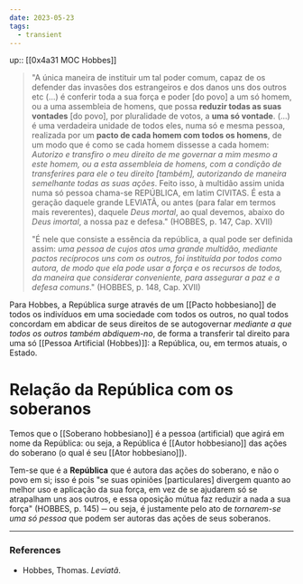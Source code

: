 ```yaml
---
date: 2023-05-23
tags:
  - transient
---
```

up:: [[0x4a31 MOC Hobbes]]

> "A única maneira de instituir um tal poder comum, capaz de os defender das invasões dos estrangeiros e dos danos uns dos outros etc (...) é conferir toda a sua força e poder [do povo] a um só homem, ou a uma assembleia de homens, que possa **reduzir todas as suas vontades** [do povo], por pluralidade de votos, a **uma só vontade**.
> (...) é uma verdadeira unidade de todos eles, numa só e mesma pessoa, realizada por um **pacto de cada homem com todos os homens**, de um modo que é como se cada homem dissesse a cada homem:
> *Autorizo e transfiro o meu direito de me governar a mim mesmo a este homem, ou a esta assembleia de homens, com a condição de transferires para ele o teu direito [também], autorizando de maneira semelhante todas as suas ações*. 
> Feito isso, à multidão assim unida numa só pessoa chama-se REPÚBLICA, em latim CIVITAS. É esta a geração daquele grande LEVIATÃ, ou antes (para falar em termos mais reverentes), daquele *Deus mortal*, ao qual devemos, abaixo do *Deus imortal*, a nossa paz e defesa." (HOBBES, p. 147, Cap. XVII)
>
> "É nele que consiste a essência da república, a qual pode ser definida assim:
> *uma pessoa de cujos atos uma grande multidão, mediante pactos recíprocos uns com os outros, foi instituída por todos como autora, de modo que ela pode usar a força e os recursos de todos, da maneira que considerar conveniente, para assegurar a paz e a defesa comuns*." (HOBBES, p. 148, Cap. XVII)

Para Hobbes, a República surge através de um [[Pacto hobbesiano]] de todos os indivíduos em uma sociedade com todos os outros, no qual todos concordam em abdicar de seus direitos de se autogovernar *mediante a que todos os outros também abdiquem-no*, de forma a transferir tal direito para uma só [[Pessoa Artificial (Hobbes)]]: a República, ou, em termos atuais, o Estado.

# Relação da República com os soberanos
Temos que o [[Soberano hobbesiano]] é a pessoa (artificial) que agirá em nome da República: ou seja, a República é [[Autor hobbesiano]] das ações do soberano (o qual é seu [[Ator hobbesiano]]).

Tem-se que é a **República** que é autora das ações do soberano, e não o povo em si; isso é pois "se suas opiniões [particulares] divergem quanto ao melhor uso e aplicação da sua força, em vez de se ajudarem só se atrapalham uns aos outros, e essa oposição mútua faz reduzir a nada a sua força" (HOBBES, p. 145) ─ ou seja, é justamente pelo ato de *tornarem-se uma só pessoa* que podem ser autoras das ações de seus soberanos.


---
### References
- Hobbes, Thomas. _Leviatã_.